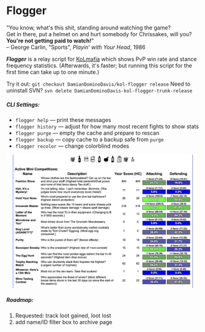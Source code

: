 # Flogger

"You know, what's this shit, standing around watching the game?<br/>
Get in there, put a helmet on and hurt somebody for Chrissakes, will you?<br/>
**You're not getting paid to watch!**"<br/>
– George Carlin, "Sports", *Playin' with Your Head*, 1986

__***Flogger***__ is a relay script for <a href="https://github.com/kolmafia/kolmafia">KoLmafia</a> which shows PvP win rate and stance frequency statistics. (Afterwards, it's faster; but running this script for the first time can take up to one minute.)

Try it out: `git checkout DamianDominoDavis/kol-flogger release`
Need to uninstall SVN? `svn delete DamianDominoDavis-kol-flogger-trunk-release`

##### CLI Settings:
- `flogger help` — print these messages
- `flogger history` — adjust for how many most recent fights to show stats
- `flogger purge` — empty the cache and prepare to rescan
- `flogger backup` — copy cache to a backup safe from `purge`
- `flogger recolor` — change colorblind modes

<a href="https://raw.githubusercontent.com/DamianDominoDavis/kol-flogger/main/example.png"><img alt="Example" src="https://raw.githubusercontent.com/DamianDominoDavis/kol-flogger/main/example.png" style="max-width: 100%;" /></a>

##### Roadmap:
1. Requested: track loot gained, loot lost 
2. add name/ID filter box to archive page
